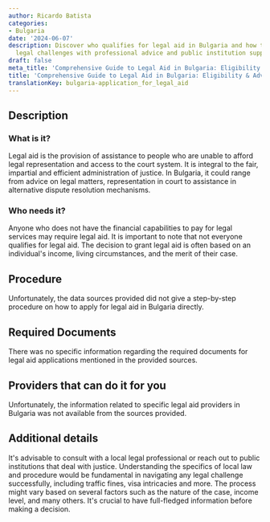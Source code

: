 ```yaml
---
author: Ricardo Batista
categories:
- Bulgaria
date: '2024-06-07'
description: Discover who qualifies for legal aid in Bulgaria and how to navigate
  legal challenges with professional advice and public institution support.
draft: false
meta_title: 'Comprehensive Guide to Legal Aid in Bulgaria: Eligibility & Advice'
title: 'Comprehensive Guide to Legal Aid in Bulgaria: Eligibility & Advice'
translationKey: bulgaria-application_for_legal_aid
---
```



## Description
### What is it?
Legal aid is the provision of assistance to people who are unable to afford legal representation and access to the court system. It is integral to the fair, impartial and efficient administration of justice. In Bulgaria, it could range from advice on legal matters, representation in court to assistance in alternative dispute resolution mechanisms.

### Who needs it?
Anyone who does not have the financial capabilities to pay for legal services may require legal aid. It is important to note that not everyone qualifies for legal aid. The decision to grant legal aid is often based on an individual's income, living circumstances, and the merit of their case.

## Procedure
Unfortunately, the data sources provided did not give a step-by-step procedure on how to apply for legal aid in Bulgaria directly. 

## Required Documents
There was no specific information regarding the required documents for legal aid applications mentioned in the provided sources.

## Providers that can do it for you

Unfortunately, the information related to specific legal aid providers in Bulgaria was not available from the sources provided.

## Additional details
It's advisable to consult with a local legal professional or reach out to public institutions that deal with justice. Understanding the specifics of local law and procedure would be fundamental in navigating any legal challenge successfully, including traffic fines, visa intricacies and more. The process might vary based on several factors such as the nature of the case, income level, and many others. It's crucial to have full-fledged information before making a decision.